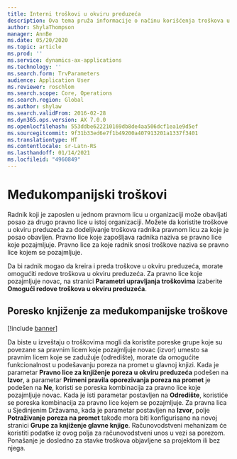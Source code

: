 ```yaml
---
title: Interni troškovi u okviru preduzeća
description: Ova tema pruža informacije o načinu korišćenja troškova u okviru preduzeća za dodeljivanje troškova radnika pravnom licu za koje je posao obavljen.
author: ShylaThompson
manager: AnnBe
ms.date: 05/20/2020
ms.topic: article
ms.prod: ''
ms.service: dynamics-ax-applications
ms.technology: ''
ms.search.form: TrvParameters
audience: Application User
ms.reviewer: roschlom
ms.search.scope: Core, Operations
ms.search.region: Global
ms.author: shylaw
ms.search.validFrom: 2016-02-28
ms.dyn365.ops.version: AX 7.0.0
ms.openlocfilehash: 553ddbe622210169db8de4aa506dcf1ea1e9d5ef
ms.sourcegitcommit: 9f31b33ed6e7f1b49200a407913201a1337f3401
ms.translationtype: HT
ms.contentlocale: sr-Latn-RS
ms.lasthandoff: 01/14/2021
ms.locfileid: "4960849"
---
```

# <a name="intercompany-expenses"></a>Međukompanijski troškovi

Radnik koji je zaposlen u jednom pravnom licu u organizaciji može obavljati posao za drugo pravno lice u istoj organizaciji. Možete da koristite troškove u okviru preduzeća za dodeljivanje troškova radnika pravnom licu za koje je posao obavljen. Pravno lice koje zapošljava radnika naziva se pravno lice koje pozajmljuje. Pravno lice za koje radnik snosi troškove naziva se pravno lice kojem se pozajmljuje. 

Da bi radnik mogao da kreira i preda troškove u okviru preduzeća, morate omogućiti redove troškova u okviru preduzeća. Za pravno lice koje pozajmljuje novac, na stranici **Parametri upravljanja troškovima** izaberite **Omogući redove troškova u okviru preduzeća**. 

## <a name="tax-posting-for-intercompany-expenses"></a>Poresko knjiženje za međukompanijske troškove

[!include [banner](../includes/banner.md)]

Da biste u izveštaju o troškovima mogli da koristite poreske grupe koje su povezane sa pravnim licem koje pozajmljuje novac (izvor) umesto sa pravnim licem koje se zadužuje (odredište), morate da omogućite funkcionalnost u podešavanju poreza na promet u glavnoj knjizi. Kada je parametar **Pravno lice za knjiženje poreza u okviru preduzeća** podešen na **Izvor**, a parametar **Primeni pravila oporezivanja poreza na promet** je podešen na **Ne**, koristi se poreska kombinacija za pravno lice koje pozajmljuje novac. Kada je isti parametar postavljen na **Odredište**, koristiće se poreska kombinacija za pravno lice kojem se pozajmljuje. Za pravna lica u Sjedinjenim Državama, kada je parametar postavljen na **Izvor**, polje **Potraživanje poreza na promet** takođe mora biti konfigurisano na novoj stranici **Grupe za knjiženje glavne knjige**. Računovodstveni mehanizam će koristiti podatke iz ovog polja za računovodstveni unos u vezi sa porezom.   
Ponašanje je dosledno za stavke troškova objavljene sa projektom ili bez njega.  
